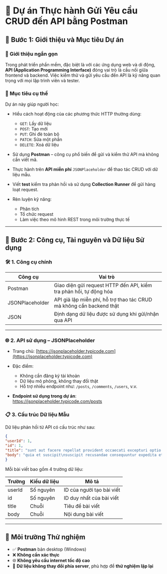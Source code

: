 # 📘 Dự án Thực hành Gửi Yêu cầu CRUD đến API bằng Postman

## 🔹 Bước 1: Giới thiệu và Mục tiêu Dự án

### 📌 Giới thiệu ngắn gọn
Trong phát triển phần mềm, đặc biệt là với các ứng dụng web và di động, **API (Application Programming Interface)** đóng vai trò là cầu nối giữa frontend và backend. Việc kiểm thử và gửi yêu cầu đến API là kỹ năng quan trọng với mọi lập trình viên và tester.

### 🎯 Mục tiêu cụ thể
Dự án này giúp người học:

- Hiểu cách hoạt động của các phương thức HTTP thường dùng:
  - `GET`: Lấy dữ liệu
  - `POST`: Tạo mới
  - `PUT`: Ghi đè toàn bộ
  - `PATCH`: Sửa một phần
  - `DELETE`: Xoá dữ liệu

- Sử dụng **Postman** – công cụ phổ biến để gửi và kiểm thử API mà không cần viết mã.

- Thực hành trên **API miễn phí** `JSONPlaceholder` để thao tác CRUD với dữ liệu mẫu.

- Viết **test** kiểm tra phản hồi và sử dụng **Collection Runner** để gửi hàng loạt request.

- Rèn luyện kỹ năng:
  - Phân tích
  - Tổ chức request
  - Làm việc theo mô hình REST trong môi trường thực tế

---

## 🔹 Bước 2: Công cụ, Tài nguyên và Dữ liệu Sử dụng

### 🛠️ 1. Công cụ chính

| Công cụ         | Vai trò                                                                 |
|----------------|-------------------------------------------------------------------------|
| Postman        | Giao diện gửi request HTTP đến API, kiểm tra phản hồi, tự động hóa      |
| JSONPlaceholder| API giả lập miễn phí, hỗ trợ thao tác CRUD mà không cần backend thật     |
| JSON           | Định dạng dữ liệu được sử dụng khi gửi/nhận qua API                     |

---

### 🌐 2. API sử dụng – JSONPlaceholder

- Trang chủ: [https://jsonplaceholder.typicode.com](https://jsonplaceholder.typicode.com)
- Đặc điểm:
  - Không cần đăng ký tài khoản
  - Dữ liệu mô phỏng, không thay đổi thật
  - Hỗ trợ nhiều endpoint như: `/posts`, `/comments`, `/users`, v.v.

- **Endpoint sử dụng trong dự án**:
https://jsonplaceholder.typicode.com/posts

### 📋 3. Cấu trúc Dữ liệu Mẫu

Dữ liệu phản hồi từ API có cấu trúc như sau:

```json
{
"userId": 1,
"id": 1,
"title": "sunt aut facere repellat provident occaecati excepturi optio reprehenderit",
"body": "quia et suscipit\nsuscipit recusandae consequuntur expedita et cum..."
}
```

Mỗi bài viết bao gồm 4 trường dữ liệu:

| Trường   | Kiểu dữ liệu | Mô tả                          |
|----------|--------------|-------------------------------|
| userId   | Số nguyên     | ID của người tạo bài viết     |
| id       | Số nguyên     | ID duy nhất của bài viết      |
| title    | Chuỗi         | Tiêu đề bài viết              |
| body     | Chuỗi         | Nội dung bài viết             |

---

## 🧪 Môi trường Thử nghiệm

- ✅ **Postman** bản desktop (Windows)
- ❌ **Không cần xác thực**
- 🌐 **Không yêu cầu internet tốc độ cao**
- 🔁 **Dữ liệu không thay đổi phía server**, phù hợp để **thử nghiệm lặp lại**

